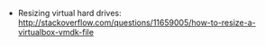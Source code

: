 - Resizing virtual hard drives: http://stackoverflow.com/questions/11659005/how-to-resize-a-virtualbox-vmdk-file